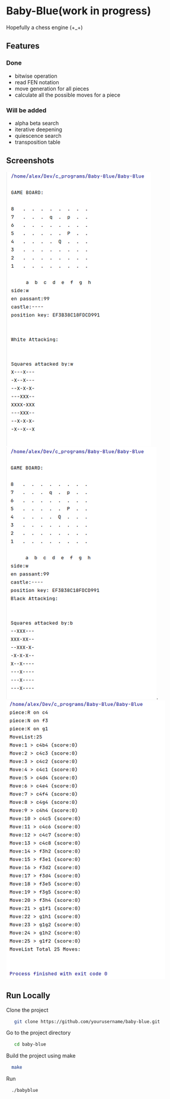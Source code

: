 # Baby-Blue(work in progress)

Hopefully a chess engine (+_+)



## Features

### Done
- bitwise operation
- read FEN notation
- move generation for all pieces
- calculate all the possible moves for a piece

### Will be added
- alpha beta search
- iterative deepening
- quiescence search
- transposition table

## Screenshots

![generate piece attacking1](https://github.com/alextrifan1/Bachelor-Thesis/blob/master/Screenshot%20from%202024-08-21%2009-56-57.png)
![generate piece attacking2](https://github.com/alextrifan1/Bachelor-Thesis/blob/master/2.png).
![generate all moves](https://github.com/alextrifan1/Bachelor-Thesis/blob/master/Screenshot%20from%202024-08-21%2010-14-48.png)




## Run Locally

Clone the project

```bash
   git clone https://github.com/yourusername/baby-blue.git
```

Go to the project directory

```bash
   cd baby-blue
```

Build the project using make

```bash
  make
```

Run

```bash
  ./babyblue
```


